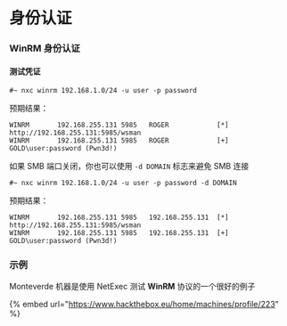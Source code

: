 # 身份认证

### WinRM 身份认证

#### 测试凭证

```
#~ nxc winrm 192.168.1.0/24 -u user -p password
```

预期结果：

```
WINRM       192.168.255.131 5985   ROGER            [*] http://192.168.255.131:5985/wsman
WINRM       192.168.255.131 5985   ROGER            [+] GOLD\user:password (Pwn3d!)
```

如果 SMB 端口关闭，你也可以使用 `-d DOMAIN` 标志来避免 SMB 连接

```
#~ nxc winrm 192.168.1.0/24 -u user -p password -d DOMAIN
```

预期结果：

```
WINRM       192.168.255.131 5985   192.168.255.131  [*] http://192.168.255.131:5985/wsman
WINRM       192.168.255.131 5985   192.168.255.131  [+] GOLD\user:password (Pwn3d!)
```

### 示例

Monteverde 机器是使用 NetExec 测试 **WinRM** 协议的一个很好的例子

{% embed url="https://www.hackthebox.eu/home/machines/profile/223" %}
